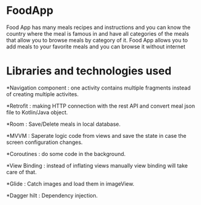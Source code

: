# FoodApp
Food App has many meals recipes and instructions and you can know the country where the meal is famous in and have all categories of the meals that allow you to browse meals by category of it. Food App allows you to add meals to your favorite meals and you can browse it without internet
# Libraries and technologies used
*Navigation component : one activity contains multiple fragments instead of creating multiple activites.

*Retrofit : making HTTP connection with the rest API and convert meal json file to Kotlin/Java object.

*Room : Save/Delete meals in local database.

*MVVM : Saperate logic code from views and save the state in case the screen configuration changes.

*Coroutines : do some code in the background.

*View Binding : instead of inflating views manually view binding will take care of that.

*Glide : Catch images and load them in imageView.

*Dagger hilt : Dependency injection.
